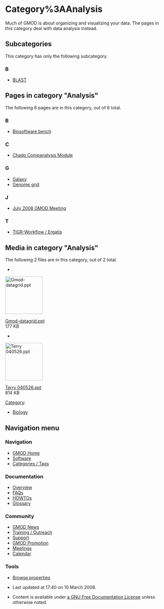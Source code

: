 



<span id="top"></span>




# <span dir="auto">Category%3AAnalysis</span>









Much of GMOD is about organizing and visualizing your data. The pages in
this category deal with data analysis instead.


## Subcategories

This category has only the following subcategory.



### B

- [BLAST](Category%3ABLAST "Category%3ABLAST")




## Pages in category "Analysis"

The following 6 pages are in this category, out of 6 total.



### B

- [Biosoftware bench](Biosoftware_bench "Biosoftware bench")

### C

- [Chado Companalysis
  Module](Chado_Companalysis_Module "Chado Companalysis Module")

### G

- [Galaxy](Galaxy.1 "Galaxy")
- [Genome grid](Genome_grid "Genome grid")

### J

- [July 2008 GMOD
  Meeting](July_2008_GMOD_Meeting "July 2008 GMOD Meeting")

### T

- [TIGR-Workflow /
  Ergatis](TIGR-Workflow_/_Ergatis "TIGR-Workflow / Ergatis")




## Media in category "Analysis"

The following 2 files are in this category, out of 2 total.

- 

  

  

  <img
  src="../mediawiki/skins/common/images/icons/fileicon.png" width="120"
  height="120" alt="Gmod-datagrid.ppt" />

  

  

  

  [Gmod-datagrid.ppt](File:Gmod-datagrid.ppt "File:Gmod-datagrid.ppt")  
  177 KB  

  

  

- 

  

  

  <img
  src="../mediawiki/skins/common/images/icons/fileicon.png" width="120"
  height="120" alt="Terry 040526.ppt" />

  

  

  

  [Terry 040526.ppt](File:Terry_040526.ppt "File:Terry 040526.ppt")  
  814 KB  

  

  





[Category](Special%3ACategories "Special%3ACategories"):

- [Biology](Category%3ABiology "Category%3ABiology")






## Navigation menu









### Navigation



- <span id="n-GMOD-Home">[GMOD Home](Main_Page)</span>
- <span id="n-Software">[Software](GMOD_Components)</span>
- <span id="n-Categories-.2F-Tags">[Categories /
  Tags](Categories)</span>




### Documentation



- <span id="n-Overview">[Overview](Overview)</span>
- <span id="n-FAQs">[FAQs](Category%3AFAQ)</span>
- <span id="n-HOWTOs">[HOWTOs](Category%3AHOWTO)</span>
- <span id="n-Glossary">[Glossary](Glossary)</span>




### Community



- <span id="n-GMOD-News">[GMOD News](GMOD_News)</span>
- <span id="n-Training-.2F-Outreach">[Training /
  Outreach](Training_and_Outreach)</span>
- <span id="n-Support">[Support](Support)</span>
- <span id="n-GMOD-Promotion">[GMOD Promotion](GMOD_Promotion)</span>
- <span id="n-Meetings">[Meetings](Meetings)</span>
- <span id="n-Calendar">[Calendar](Calendar)</span>




### Tools

- <span id="t-smwbrowselink"><a href="Special%3ABrowse/Category%3AAnalysis" rel="smw-browse">Browse
  properties</a></span>



- <span id="footer-info-lastmod">Last updated at 17:40 on 10 March
  2008.</span>
<!-- - <span id="footer-info-viewcount">16,835 page views.</span> -->
- <span id="footer-info-copyright">Content is available under
  <a href="http://www.gnu.org/licenses/fdl-1.3.html" class="external"
  rel="nofollow">a GNU Free Documentation License</a> unless otherwise
  noted.</span>

<!-- -->



<!-- -->




